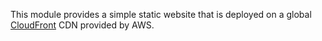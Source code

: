 This module provides a simple static website that is deployed on a global [CloudFront](https://aws.amazon.com/cloudfront/) CDN provided by AWS.
